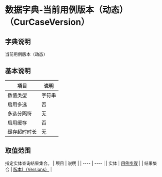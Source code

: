# 数据字典-当前用例版本（动态）（CurCaseVersion）
## 字典说明
当前用例版本（动态）

## 基本说明
| 项目 | 说明 |
| ---- | ---- |
| 数值类型 | 字符串 |
| 启用多选 | 否 |
| 多选分隔符 | 无 |
| 启用缓存 | 否 |
| 缓存超时时长 | 无 |

## 取值范围
指定实体查询结果集合。
| 项目 | 说明 |
| ---- | ---- |
| 实体 | [用例步骤](../module/zentao/CaseStep) |
| 结果集合 | [版本1（Versions）]() |

